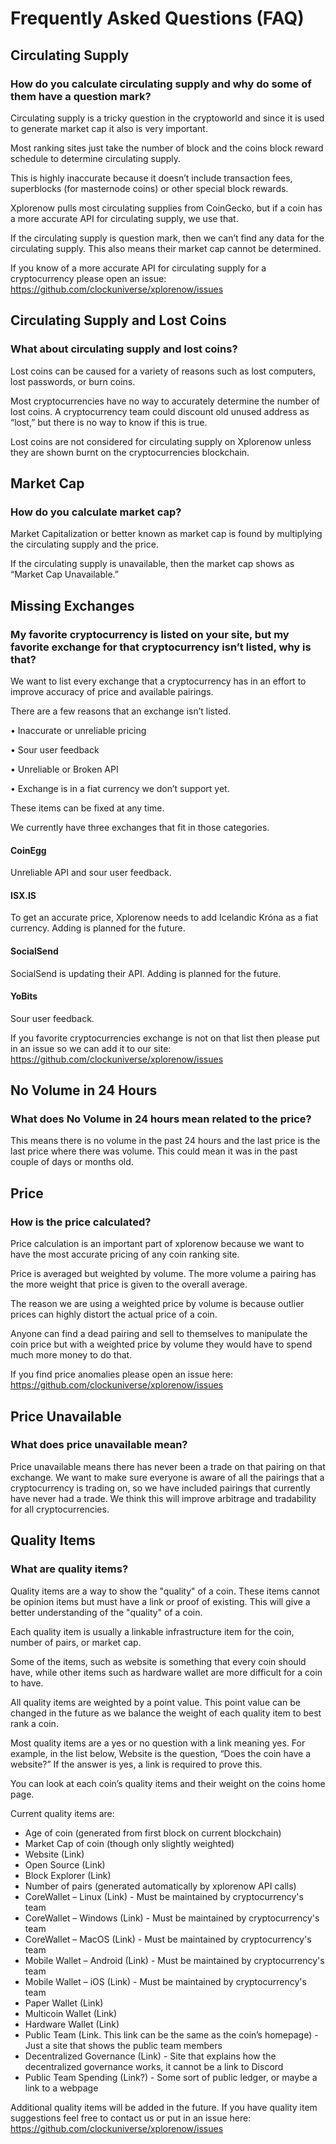 # Frequently Asked Questions (FAQ)

## Circulating Supply

### How do you calculate circulating supply and why do some of them have a question mark?

Circulating supply is a tricky question in the cryptoworld and since it is used to generate market cap it also is very important.

Most ranking sites just take the number of block and the coins block reward schedule to determine circulating supply.  

This is highly inaccurate because it doesn’t include transaction fees, superblocks (for masternode coins) or other special block rewards.

Xplorenow pulls most circulating supplies from CoinGecko, but if a coin has a more accurate API for circulating supply, we use that.

If the circulating supply is question mark, then we can’t find any data for the circulating supply.  This also means their market cap cannot be determined.

If you know of a more accurate API for circulating supply for a cryptocurrency please open an issue: https://github.com/clockuniverse/xplorenow/issues

## Circulating Supply and Lost Coins

### What about circulating supply and lost coins?

Lost coins can be caused for a variety of reasons such as lost computers, lost passwords, or burn coins.

Most cryptocurrencies have no way to accurately determine the number of lost coins.  A cryptocurrency team could discount old unused address as “lost,” but there is no way to know if this is true.

Lost coins are not considered for circulating supply on Xplorenow unless they are shown burnt on the cryptocurrencies blockchain.

## Market Cap

### How do you calculate market cap?

Market Capitalization or better known as market cap is found by multiplying the circulating supply and the price.

If the circulating supply is unavailable, then the market cap shows as “Market Cap Unavailable.”

## Missing Exchanges

### My favorite cryptocurrency is listed on your site, but my favorite exchange for that cryptocurrency isn’t listed, why is that?

We want to list every exchange that a cryptocurrency has in an effort to improve accuracy of price and available pairings.

There are a few reasons that an exchange isn’t listed.

•	Inaccurate or unreliable pricing

•	Sour user feedback

•	Unreliable or Broken API

•	Exchange is in a fiat currency we don’t support yet.

These items can be fixed at any time.

We currently have three exchanges that fit in those categories.

#### CoinEgg

Unreliable API and sour user feedback.

#### ISX.IS

To get an accurate price, Xplorenow needs to add Icelandic Króna as a fiat currency.  Adding is planned for the future.

#### SocialSend

SocialSend is updating their API.  Adding is planned for the future.

#### YoBits

Sour user feedback.

If you favorite cryptocurrencies exchange is not on that list then please put in an issue so we can add it to our site: https://github.com/clockuniverse/xplorenow/issues

## No Volume in 24 Hours

### What does No Volume in 24 hours mean related to the price?

This means there is no volume in the past 24 hours and the last price is the last price where there was volume.  This could mean it was in the past couple of days or months old.

## Price

### How is the price calculated?

Price calculation is an important part of xplorenow because we want to have the most accurate pricing of any coin ranking site.

Price is averaged but weighted by volume.  The more volume a pairing has the more weight that price is given to the overall average.

The reason we are using a weighted price by volume is because outlier prices can highly distort the actual price of a coin.

Anyone can find a dead pairing and sell to themselves to manipulate the coin price but with a weighted price by volume they would have to spend much more money to do that.

If you find price anomalies please open an issue here: https://github.com/clockuniverse/xplorenow/issues

## Price Unavailable

### What does price unavailable mean?

Price unavailable means there has never been a trade on that pairing on that exchange.  We want to make sure everyone is aware of all the pairings that a cryptocurrency is trading on, so we have included pairings that currently have never had a trade.  We think this will improve arbitrage and tradability for all cryptocurrencies.

## Quality Items

### What are quality items?

Quality items are a way to show the "quality" of a coin.  These items cannot be opinion items but must have a link or proof of existing.  This will give a better understanding of the "quality" of a coin.

Each quality item is usually a linkable infrastructure item for the coin, number of pairs, or market cap.

Some of the items, such as website is something that every coin should have, while other items such as hardware wallet are more difficult for a coin to have.

All quality items are weighted by a point value.  This point value can be changed in the future as we balance the weight of each quality item to best rank a coin.

Most quality items are a yes or no question with a link meaning yes.  For example, in the list below, Website is the question, “Does the coin have a website?”  If the answer is yes, a link is required to prove this.

You can look at each coin’s quality items and their weight on the coins home page.

Current quality items are:
* Age of coin (generated from first block on current blockchain)
* Market Cap of coin (though only slightly weighted)
* Website (Link)
* Open Source (Link)
* Block Explorer (Link)
* Number of pairs (generated automatically by xplorenow API calls)
* CoreWallet – Linux (Link) - Must be maintained by cryptocurrency's team
* CoreWallet – Windows (Link) - Must be maintained by cryptocurrency's team
* CoreWallet – MacOS (Link) - Must be maintained by cryptocurrency's team
* Mobile Wallet – Android (Link) - Must be maintained by cryptocurrency's team
* Mobile Wallet – iOS (Link) - Must be maintained by cryptocurrency's team
* Paper Wallet (Link)
* Multicoin Wallet (Link) 
* Hardware Wallet (Link)
* Public Team (Link.  This link can be the same as the coin’s homepage) - Just a site that shows the public team members
* Decentralized Governance (Link) - Site that explains how the decentralized governance works, it cannot be a link to Discord
* Public Team Spending (Link?) - Some sort of public ledger, or maybe a link to a webpage

Additional quality items will be added in the future.  If you have quality item suggestions feel free to contact us or put in an issue here: https://github.com/clockuniverse/xplorenow/issues
